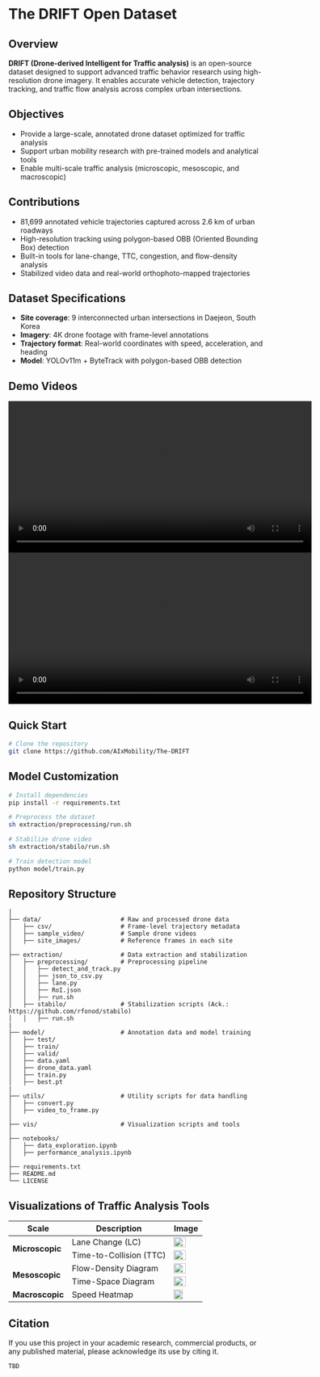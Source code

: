 # The DRIFT Open Dataset

## Overview
**DRIFT (Drone-derived Intelligent for Traffic analysis)** is an open-source dataset designed to support advanced traffic behavior research using high-resolution drone imagery. It enables accurate vehicle detection, trajectory tracking, and traffic flow analysis across complex urban intersections.

## Objectives
- Provide a large-scale, annotated drone dataset optimized for traffic analysis
- Support urban mobility research with pre-trained models and analytical tools
- Enable multi-scale traffic analysis (microscopic, mesoscopic, and macroscopic)

## Contributions
- 81,699 annotated vehicle trajectories captured across 2.6 km of urban roadways
- High-resolution tracking using polygon-based OBB (Oriented Bounding Box) detection
- Built-in tools for lane-change, TTC, congestion, and flow-density analysis
- Stabilized video data and real-world orthophoto-mapped trajectories

## Dataset Specifications
- **Site coverage**: 9 interconnected urban intersections in Daejeon, South Korea  
- **Imagery**: 4K drone footage with frame-level annotations  
- **Trajectory format**: Real-world coordinates with speed, acceleration, and heading  
- **Model**: YOLOv11m + ByteTrack with polygon-based OBB detection

## Demo Videos
<video src="https://github.com/user-attachments/assets/08aed82e-8514-4fd8-bb57-b651b7e30ff6" controls width="600">
  Your browser does not support the video tag.
</video>
<video src="https://github.com/user-attachments/assets/9c6845dd-912f-4665-b1a3-2f8d559d6723" controls width="600">
  Your browser does not support the video tag.
</video>

## Quick Start
```bash
# Clone the repository
git clone https://github.com/AIxMobility/The-DRIFT

```

## Model Customization 
```bash
# Install dependencies
pip install -r requirements.txt

# Preprocess the dataset
sh extraction/preprocessing/run.sh

# Stabilize drone video
sh extraction/stabilo/run.sh

# Train detection model
python model/train.py
```

## Repository Structure

```DroneTrack/
│
├── data/                      # Raw and processed drone data
│   ├── csv/                   # Frame-level trajectory metadata
│   ├── sample_video/          # Sample drone videos
│   ├── site_images/           # Reference frames in each site
│
├── extraction/                # Data extraction and stabilization
│   ├── preprocessing/         # Preprocessing pipeline
│   │   ├── detect_and_track.py
│   │   ├── json_to_csv.py             
│   │   ├── lane.py
│   │   ├── RoI.json
│   │   ├── run.sh
│   ├── stabilo/               # Stabilization scripts (Ack.: https://github.com/rfonod/stabilo)
│   │   ├── run.sh
|
├── model/                     # Annotation data and model training
│   ├── test/                   
│   ├── train/           
│   ├── valid/
│   ├── data.yaml                   
│   ├── drone_data.yaml           
│   ├── train.py
│   ├── best.pt
|
├── utils/                     # Utility scripts for data handling
│   ├── convert.py
│   ├── video_to_frame.py
│
├── vis/                       # Visualization scripts and tools
│
├── notebooks/
│   ├── data_exploration.ipynb
│   ├── performance_analysis.ipynb
│
├── requirements.txt
├── README.md
└── LICENSE

```

## Visualizations of Traffic Analysis Tools
<table>
  <thead>
    <tr>
      <th>Scale</th>
      <th>Description</th>
      <th>Image</th>
    </tr>
  </thead>
  <tbody>
    <tr>
      <td rowspan="2"><b>Microscopic</b></td>
      <td>Lane Change (LC)</td>
      <td><img src="https://github.com/user-attachments/assets/8e32dcfd-0df9-4a75-abe0-0c3ee60b3123" width="70%"/></td>
    </tr>
    <tr>
      <td>Time-to-Collision (TTC)</td>
      <td><img src="https://github.com/user-attachments/assets/96c667bf-b866-4f1c-9455-2ebb37182fa6" width="70%"/></td>
    </tr>
    <tr>
      <td rowspan="2"><b>Mesoscopic</b></td>
      <td>Flow-Density Diagram </td>
      <td><img src="https://github.com/user-attachments/assets/ee73e5e9-43c1-41f2-815b-8636a587de6c" width="70%"/></td>
    </tr>
    <tr>
      <td>Time-Space Diagram </td>
      <td><img src="https://github.com/user-attachments/assets/914bcdd2-2bac-4d34-95f9-9f38852a93fe" width="70%"/></td>
    </tr>
    <tr>
      <td><b>Macroscopic</b></td>
      <td>Speed Heatmap</td>
      <td><img src="https://github.com/user-attachments/assets/b078efe9-a630-471c-aaa4-37f9f2b3e356" width="60%"/></td>
    </tr>
  </tbody>
</table>

## Citation
If you use this project in your academic research, commercial products, or any published material, please acknowledge its use by citing it.
```
TBD
```

